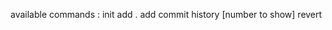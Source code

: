 available commands :
    init
    add .
    add <file or folder>
    commit 
    history [number to show]
    revert <commit id>